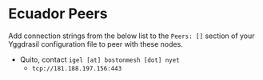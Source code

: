# Ecuador Peers

Add connection strings from the below list to the `Peers: []` section of your
Yggdrasil configuration file to peer with these nodes.

* Quito, contact `igel [at] bostonmesh [dot] nyet`
  * `tcp://181.188.197.156:443`

  
